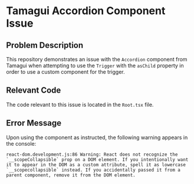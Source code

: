 # Tamagui Accordion Component Issue

## Problem Description

This repository demonstrates an issue with the `Accordion` component from Tamagui when attempting to use the `Trigger` with the `asChild` property in order to use a custom component for the trigger.

## Relevant Code

The code relevant to this issue is located in the `Root.tsx` file.

## Error Message

Upon using the component as instructed, the following warning appears in the console:

```
react-dom.development.js:86 Warning: React does not recognize the `__scopeCollapsible` prop on a DOM element. If you intentionally want it to appear in the DOM as a custom attribute, spell it as lowercase `__scopecollapsible` instead. If you accidentally passed it from a parent component, remove it from the DOM element.

```
